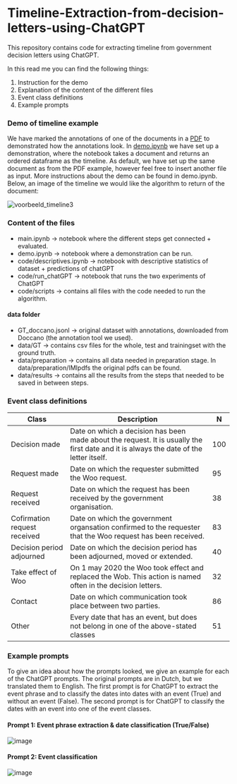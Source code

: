 # Timeline-Extraction-from-decision-letters-using-ChatGPT
This repository contains code for extracting timeline from government decision letters using ChatGPT. 

In this read me you can find the following things:
1. Instruction for the demo 
2. Explanation of the content of the different files
3. Event class definitions
4. Example prompts

### Demo of timeline example
We have marked the annotations of one of the documents in a [PDF](https://github.com/FemkeBakker/Timeline-Extraction/blob/main/demo/example_pdf.pdf) to demonstrated how the annotations look. In [demo.ipynb](https://github.com/FemkeBakker/Timeline-Extraction-from-decision-letters-using-ChatGPT/blob/main/demo.ipynb) we have set up a demonstration, where the notebook takes a document and returns an ordered dataframe as the timeline. As default, we have set up the same document as from the PDF example, however feel free to insert another file as input. More instructions about the demo can be found in demo.ipynb. Below, an image of the timeline we would like the algorithm to return of the document:
<!-- ![image](https://github.com/FemkeBakker/Timeline-Extraction-from-decision-letters-using-ChatGPT/assets/70972237/a209c2ee-c50e-4c5c-b737-94d7623aa3c7) -->
![voorbeeld_timeline3](https://github.com/FemkeBakker/Timeline-Extraction-from-decision-letters-using-ChatGPT/assets/70972237/f98bd4c8-ba98-4a2a-97aa-ef5889cdb7ed)

### Content of the files
- main.ipynb -> notebook where the different steps get connected + evaluated.
- demo.ipynb -> notebook where a demonstration can be run.
- code/descriptives.ipynb -> notebook with descriptive statistics of dataset + predictions of chatGPT
- code/run_chatGPT -> notebook that runs the two experiments of ChatGPT
- code/scripts -> contains all files with the code needed to run the algorithm. 
#### data folder
- GT_doccano.jsonl -> original dataset with annotations, downloaded from Doccano (the annotation tool we used).
- data/GT -> contains csv files for the whole, test and trainingset with the ground truth.
- data/preparation -> contains all data needed in preparation stage. In data/preparation/IMIpdfs the original pdfs can be found. 
- data/results -> contains all the results from the steps that needed to be saved in between steps.

### Event class definitions
| Class                        | Description                                                                                                                            | N |
|------------------------------|----------------------------------------------------------------------------------------------------------------------------------------|-----|
| Decision made                | Date on which a decision has been made about the request. It is usually the first date and it is always the date of the letter itself. | 100 |
| Request made                 | Date on which the requester submitted the Woo request.                                                                                 | 95  |
| Request received             | Date on which the request has been received by the government organisation.                                                            | 38  |
| Cofirmation request received | Date on which the government organsation confirmed to the requester that the Woo request has been received.                            | 83  |
| Decision period adjourned    | Date on which the decision period has been adjourned, moved or extended.                                                               | 40  |
| Take effect of Woo           | On 1 may 2020 the Woo took effect and replaced the Wob. This action is named often in the decision letters.                            | 32  |
| Contact                      | Date on which communication took place between two parties.                                                                            | 86  |
| Other                        | Every date that has an event, but does not belong in one of the above-stated classes                                                   | 51  |

### Example prompts
To give an idea about how the prompts looked, we give an example for each of the ChatGPT prompts. The original prompts are in Dutch, but we translated them to English. 
The first prompt is for ChatGPT to extract the event phrase and to classify the dates into dates with an event (True) and without an event (False). The second prompt is for ChatGPT to classify the dates with an event into one of the event classes.
#### Prompt 1: Event phrase extraction & date classification (True/False)
![image](https://github.com/FemkeBakker/Timeline-Extraction/assets/70972237/6daf7797-1b5b-428a-8614-00479bf12440)
#### Prompt 2: Event classification
![image](https://github.com/FemkeBakker/Timeline-Extraction/assets/70972237/c9867caf-5fed-4c55-9007-a4c387d68840)





